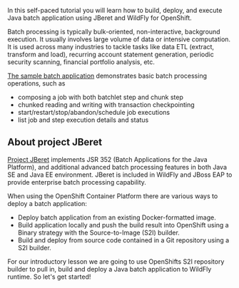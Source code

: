 In this self-paced tutorial you will learn how to build, deploy, and execute Java batch application
 using JBeret and WildFly for OpenShift. 
 
Batch processing is typically bulk-oriented, non-interactive, background execution.
It usually involves large volume of data or intensive computation. It is used across
many industries to tackle tasks like data ETL (extract, transform and load), recurring
account statement generation, periodic security scanning, financial portfolio analysis, etc.
 
 [The sample batch application](https://github.com/athertahir/intro-jberet)
 demonstrates basic batch processing operations, such as
  
 * composing a job with both batchlet step and chunk step
 * chunked reading and writing with transaction checkpointing
 * start/restart/stop/abandon/schedule job executions
 * list job and step execution details and status
 
## About project JBeret

[Project JBeret](https://github.com/jberet/jsr352) implements
JSR 352 (Batch Applications for the Java Platform), and additional
advanced batch processing features in both Java SE and Java EE
environment. JBeret is included in WildFly and JBoss EAP to provide
enterprise batch processing capability.


When using the OpenShift Container Platform there are various ways to deploy a batch application:

* Deploy batch application from an existing Docker-formatted image.
* Build application locally and push the build result into OpenShift using a Binary strategy with the Source-to-Image (S2I) builder.
* Build and deploy from source code contained in a Git repository using a S2I builder.

For our introductory lesson we are going to use OpenShifts S2I repository builder to pull in, build and deploy a Java batch application to WildFly runtime. So let's get started!
